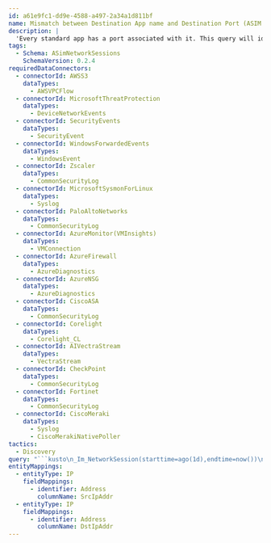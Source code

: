 ```yaml
---
id: a61e9fc1-dd9e-4588-a497-2a34a1d811bf
name: Mismatch between Destination App name and Destination Port (ASIM Network Session schema)
description: |
  'Every standard app has a port associated with it. This query will identify if destination port associated with destination app is not standard which can be a case of network spoofing attack.'
tags:
  - Schema: ASimNetworkSessions
    SchemaVersion: 0.2.4
requiredDataConnectors:
  - connectorId: AWSS3
    dataTypes:
      - AWSVPCFlow
  - connectorId: MicrosoftThreatProtection
    dataTypes:
      - DeviceNetworkEvents
  - connectorId: SecurityEvents
    dataTypes:
      - SecurityEvent
  - connectorId: WindowsForwardedEvents
    dataTypes:
      - WindowsEvent
  - connectorId: Zscaler
    dataTypes:
      - CommonSecurityLog
  - connectorId: MicrosoftSysmonForLinux
    dataTypes:
      - Syslog
  - connectorId: PaloAltoNetworks
    dataTypes:
      - CommonSecurityLog
  - connectorId: AzureMonitor(VMInsights)
    dataTypes:
      - VMConnection
  - connectorId: AzureFirewall
    dataTypes:
      - AzureDiagnostics
  - connectorId: AzureNSG
    dataTypes:
      - AzureDiagnostics
  - connectorId: CiscoASA
    dataTypes:
      - CommonSecurityLog
  - connectorId: Corelight
    dataTypes:
      - Corelight_CL
  - connectorId: AIVectraStream
    dataTypes:
      - VectraStream
  - connectorId: CheckPoint
    dataTypes:
      - CommonSecurityLog
  - connectorId: Fortinet
    dataTypes:
      - CommonSecurityLog
  - connectorId: CiscoMeraki
    dataTypes:
      - Syslog
      - CiscoMerakiNativePoller
tactics:
  - Discovery
query: "```kusto\n_Im_NetworkSession(starttime=ago(1d),endtime=now())\n| where DstAppName in (\"dns\",\"web-browsing\",\"http\",\"ssl\",\"smtp\") and DstPortNumber in (53, 80, 8080, 8000, 443, 8443, 25)\n| extend DstAppName = tolower(DstAppName)\n| where \n        (DstAppName == \"dns\" and not(DstPortNumber == 53)) or\n        (DstAppName in (\"web-browsing\",\"http\") and not(DstPortNumber in (80, 8080, 8000))) or\n        (DstAppName == \"ssl\" and not(DstPortNumber in (443, 8443))) or\n        (DstAppName == \"smtp\" and not(DstPortNumber == 25))\n| summarize Instances = count(), EventStartTime = min(EventStartTime), EventEndTime = max(EventEndTime) by SrcIpAddr, DstIpAddr, DstAppName, DstPortNumber\n| extend IP_0_Address = SrcIpAddr\n| extend IP_1_Address = DstIpAddr\n```"
entityMappings:
  - entityType: IP
    fieldMappings:
      - identifier: Address
        columnName: SrcIpAddr
  - entityType: IP
    fieldMappings:
      - identifier: Address
        columnName: DstIpAddr
---
```


